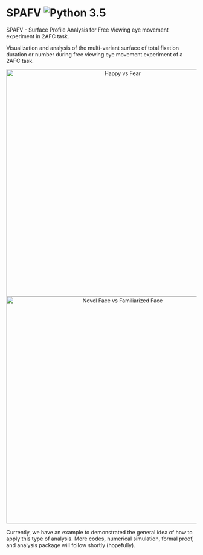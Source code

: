 # SPAFV ![Python 3.5](https://img.shields.io/badge/python-3.5-blue.svg)
SPAFV - Surface Profile Analysis for Free Viewing eye movement experiment in 2AFC task.  

Visualization and analysis of the multi-variant surface of total fixation duration or number during free viewing eye movement experiment of a 2AFC task.  

<div>
    <a href="https://plot.ly/~laoj/2/" target="_blank" title="Happy vs Fear" style="display: block; text-align: center;"><img src="https://plot.ly/~laoj/2.png" alt="Happy vs Fear" style="max-width: 100%;width: 600px;"  width="400" onerror="this.onerror=null;this.src='https://plot.ly/404.png';" /></a>
    <script data-plotly="laoj:2"  src="https://plot.ly/embed.js" async></script>
    <a href="https://plot.ly/~laoj/10/" target="_blank" title="Novel Face vs Familiarized Face" style="display: block; text-align: center;"><img src="https://plot.ly/~laoj/10.png" alt="Novel Face vs Familiarized Face" style="max-width: 100%;width: 600px;"  width="400" onerror="this.onerror=null;this.src='https://plot.ly/404.png';" /></a>
    <script data-plotly="laoj:10"  src="https://plot.ly/embed.js" async></script>
</div>

Currently, we have an example to demonstrated the general idea of how to apply this type of analysis. More codes, numerical simulation, formal proof, and analysis package will follow shortly (hopefully).
